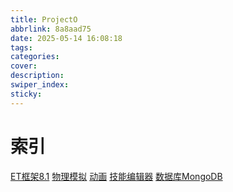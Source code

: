 ```yaml
---
title: ProjectO
abbrlink: 8a8aad75
date: 2025-05-14 16:08:18
tags:
categories:
cover:
description:
swiper_index:
sticky:
---
```


# 索引

[ET框架8.1](https://soincredible.github.io/posts/ff09e316)
[物理模拟]()
[动画]()
[技能编辑器]()
[数据库MongoDB]()